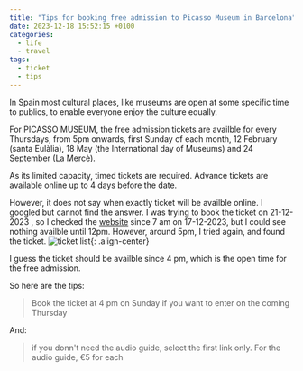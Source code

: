 ```yaml
---
title: "Tips for booking free admission to Picasso Museum in Barcelona"
date: 2023-12-18 15:52:15 +0100
categories:
  - life
  - travel
tags:
  - ticket
  - tips
---
```


In Spain most cultural places, like museums are open at some specific time to publics, to enable everyone enjoy the culture equally.

For PICASSO MUSEUM, the free admission tickets are availble for every Thursdays, from 5pm onwards, first Sunday of each month, 12 February (santa Eulàlia), 18 May (the International day of Museums) and 24 September (La Mercè). 

As its limited capacity, timed tickets are required. Advance tickets are available online up to 4 days before the date. 

However, it does not say when exactly ticket will be availble online. I googled but cannot find the answer.
I was trying to book the ticket on 21-12-2023 , so I checked the [website][kramdown hp] since 7 am on 17-12-2023, but I could see nothing availble until 12pm. However, around 5pm, I tried again, and found the ticket.
![ticket list]({{"/assets/images/life/ticket-PICASSO-MUSEUM.png"|relative_url}}){: .align-center}

I guess the ticket should be availble since 4 pm, which is the open time for the free admission.

So here are the tips:
> Book the ticket at 4 pm on Sunday if you want to enter on the coming Thursday

And:
> if you donn't need the audio guide, select the first link only. For the audio guide,  €5 for each

[kramdown hp]: https://entrades.eicub.net:8443/muslinkIII/venda/index.jsp?lang=3&nom_cache=PICASSO&property=PICASSO&grupActiv=1#close


